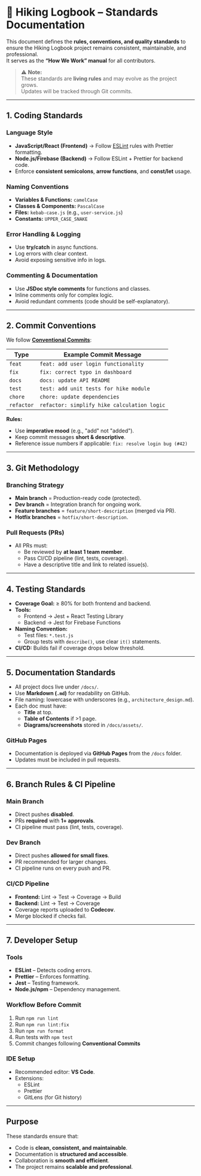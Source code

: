 # 📘 Hiking Logbook – Standards Documentation

This document defines the **rules, conventions, and quality standards** to ensure the Hiking Logbook project remains consistent, maintainable, and professional.  
It serves as the **“How We Work” manual** for all contributors.

> ⚠️ **Note:**  
> These standards are **living rules** and may evolve as the project grows.  
> Updates will be tracked through Git commits.

---

## 1. Coding Standards

### Language Style
- **JavaScript/React (Frontend)** → Follow [ESLint](https://eslint.org/) rules with Prettier formatting.  
- **Node.js/Firebase (Backend)** → Follow ESLint + Prettier for backend code.  
- Enforce **consistent semicolons**, **arrow functions**, and **const/let** usage.

### Naming Conventions
- **Variables & Functions:** `camelCase`  
- **Classes & Components:** `PascalCase`  
- **Files:** `kebab-case.js` (e.g., `user-service.js`)  
- **Constants:** `UPPER_CASE_SNAKE`  

### Error Handling & Logging
- Use **try/catch** in async functions.  
- Log errors with clear context.  
- Avoid exposing sensitive info in logs.

### Commenting & Documentation
- Use **JSDoc style comments** for functions and classes.  
- Inline comments only for complex logic.  
- Avoid redundant comments (code should be self-explanatory).

---

## 2. Commit Conventions

We follow [**Conventional Commits**](https://www.conventionalcommits.org/):  

| Type           | Example Commit Message |
|------------------      |-------------------------|
| `feat`         | `feat: add user login functionality`   |
| `fix`          | `fix: correct typo in dashboard`       |
| `docs`         | `docs: update API README`          |
| `test`         | `test: add unit tests for hike module` |
| `chore`        | `chore: update dependencies`    |
| `refactor`     | `refactor: simplify hike calculation logic` |

**Rules:**
- Use **imperative mood** (e.g., "add" not "added").  
- Keep commit messages **short & descriptive**.  
- Reference issue numbers if applicable: `fix: resolve login bug (#42)`  

---

## 3. Git Methodology

### Branching Strategy
- **Main branch** = Production-ready code (protected).  
- **Dev branch** = Integration branch for ongoing work.  
- **Feature branches** = `feature/short-description` (merged via PR).  
- **Hotfix branches** = `hotfix/short-description`.  

### Pull Requests (PRs)
- All PRs must:
  - Be reviewed by **at least 1 team member**.  
  - Pass CI/CD pipeline (lint, tests, coverage).  
  - Have a descriptive title and link to related issue(s).  

---

## 4. Testing Standards

- **Coverage Goal:** ≥ 80% for both frontend and backend.  
- **Tools:**  
  - Frontend → Jest + React Testing Library  
  - Backend → Jest for Firebase Functions  
- **Naming Convention:**  
  - Test files: `*.test.js`  
  - Group tests with `describe()`, use clear `it()` statements.  
- **CI/CD:** Builds fail if coverage drops below threshold.  

---

## 5. Documentation Standards

- All project docs live under `/docs/`.  
- Use **Markdown (`.md`)** for readability on GitHub.  
- File naming: lowercase with underscores (e.g., `architecture_design.md`).  
- Each doc must have:
  - **Title** at top.  
  - **Table of Contents** if >1 page.  
  - **Diagrams/screenshots** stored in `/docs/assets/`.  

### GitHub Pages
- Documentation is deployed via **GitHub Pages** from the `/docs` folder.  
- Updates must be included in pull requests.  

---

## 6. Branch Rules & CI Pipeline

### Main Branch
- Direct pushes **disabled**.  
- PRs **required** with **1+ approvals**.  
- CI pipeline must pass (lint, tests, coverage).  

### Dev Branch
- Direct pushes **allowed for small fixes**.  
- PR recommended for larger changes.  
- CI pipeline runs on every push and PR.  

### CI/CD Pipeline
- **Frontend:** Lint → Test → Coverage → Build  
- **Backend:** Lint → Test → Coverage  
- Coverage reports uploaded to **Codecov**.  
- Merge blocked if checks fail.  

---

## 7. Developer Setup

### Tools
- **ESLint** – Detects coding errors.  
- **Prettier** – Enforces formatting.  
- **Jest** – Testing framework.  
- **Node.js/npm** – Dependency management.  

### Workflow Before Commit
1. Run `npm run lint`  
2. Run `npm run lint:fix`  
3. Run `npm run format`  
4. Run tests with `npm test`  
5. Commit changes following **Conventional Commits**  

### IDE Setup
- Recommended editor: **VS Code**.  
- Extensions:  
  - ESLint  
  - Prettier  
  - GitLens (for Git history)  

---

##  Purpose

These standards ensure that:
- Code is **clean, consistent, and maintainable**.  
- Documentation is **structured and accessible**.  
- Collaboration is **smooth and efficient**.  
- The project remains **scalable and professional**.

